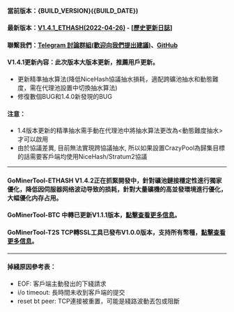 #### 當前版本：{BUILD_VERSION}({BUILD_DATE})
#### 最新版本：[V1.4.1_ETHASH(2022-04-26)](https://github.com/GoMinerProxy/GoMinerProxy/releases/tag/1.4.1) - [[歷史更新日誌]](https://github.com/GoMinerProxy/GoMinerProxy/releases)
#### 聯繫我們：[Telegram 討論群組(歡迎向我們提出建議)](https://t.me/+afVqEXnxtQAyNWNh)、[GitHub](https://github.com/GoMinerProxy/GoMinerProxy)
#### V1.4.1更新內容：此次版本大版本更新，推薦用戶更新。
- 更新精準抽水算法(降低NiceHash協議抽水損耗，適配跨礦池抽水和動態難度，需在代理池設置中切換抽水算法)
- 修復數個BUG和1.4.0新發現的BUG
#### 注意：
- 1.4版本更新的精準抽水需手動在代理池中將抽水算法更改為<動態難度抽水>才可以啟用
- 由於協議差異, 目前無法實現跨協議抽水, 所以如果設置CrazyPool為歸集目標的話需要客戶端均使用NiceHash/Stratum2協議
----
#### GoMinerTool-ETHASH V1.4.2正在抓緊開發中，針對礦池鏈接穩定性進行獨家優化，降低因伺服器网络波动导致的损耗，針對大量礦機的高並發環境進行優化，大幅優化内存占用。
#### GoMinerTool-BTC 中轉已更新V1.1.1版本，[點擊查看更多信息](https://github.com/GoMinerProxy/GoMinerTool-BTC/releases/tag/1.1.1)。
#### GoMinerTool-T2S TCP轉SSL工具已發布V1.0.0版本，支持所有幣種，[點擊查看更多信息](https://github.com/GoMinerProxy/GoMinerTool-TCP2SSL)。
----
#### 掉綫原因參考表：
- EOF: 客戶端主動發出的下綫請求
- i/o timeout: 長時間未收到客戶端的提交
- reset bt peer: TCP連接被重置，可能是綫路波動丟包或阻斷
